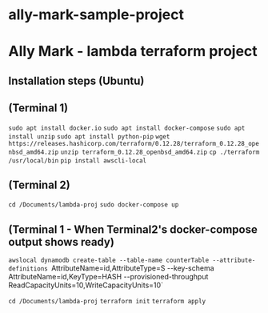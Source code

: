 # ally-mark-sample-project
# Ally Mark - lambda terraform project

## Installation steps (Ubuntu)
## (Terminal 1)
`sudo apt install docker.io`
`sudo apt install docker-compose`
`sudo apt install unzip`
`sudo apt install python-pip`
`wget https://releases.hashicorp.com/terraform/0.12.28/terraform_0.12.28_openbsd_amd64.zip`
`unzip terraform_0.12.28_openbsd_amd64.zip`
`cp ./terraform /usr/local/bin`
`pip install awscli-local`

## (Terminal 2)
`cd /Documents/lambda-proj`
`sudo docker-compose up`

## (Terminal 1 - When Terminal2's docker-compose output shows ready)
`awslocal dynamodb create-table --table-name counterTable --attribute-definitions `AttributeName=id,AttributeType=S --key-schema AttributeName=id,KeyType=HASH --provisioned-throughput ReadCapacityUnits=10,WriteCapacityUnits=10`

`cd /Documents/lambda-proj`
`terraform init`
`terraform apply`
